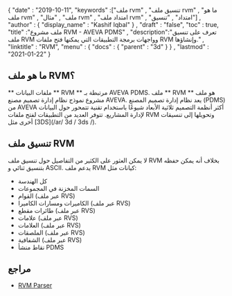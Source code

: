 {
  "date" : "2019-10-11",
  "keywords" :["ملف rvm" , "تنسيق ملف rvm" , "ما هو ملف rvm" , "ملف" , "مثال rvm" , "امتداد ملف rvm" , "امتداد" , "تنسيق"] ,
  "author" : {
    "display_name" : "Kashif Iqbal"
} ,
  "draft" : "false",
  "toc" : true,
  "title" :"ملف مشروع RVM - AVEVA PDMS" ,
  "description":"تعرف على تنسيق ملف RVM وواجهات برمجة التطبيقات التي يمكنها فتح ملفات RVM وإنشاؤها." ,
  "linktitle" : "RVM",
  "menu" : {
    "docs" : {
      "parent" : "3d"
}
} ,
  "lastmod" : "2021-01-22"
}

## ما هو ملف RVM؟

** ملفات البيانات ** RVM ** مرتبطة بـ AVEVA PDMS. ملف ** RVM ** هو ملف مشروع نموذج نظام إدارة تصميم مصنع AVEVA. يعد نظام إدارة تصميم المصنع (PDMS) من AVEVA أكثر أنظمة التصميم ثلاثية الأبعاد شيوعًا باستخدام تقنية تتمحور حول البيانات لإدارة المشاريع. تتوفر العديد من التطبيقات لفتح ملفات RVM وتحويلها إلى تنسيقات أخرى مثل [3DS](/ar/ 3d / 3ds /).

## تنسيق ملف RVM

لا يمكن العثور على الكثير من التفاصيل حول تنسيق ملف RVM بخلاف أنه يمكن حفظه بتنسيق ثنائي و ASCII. يدعم ملف RVM كيانات مثل:

* كل الهندسة
* السمات المخزنة في المجموعات
* القوام (عبر ملف RVS)
* الكاميرات ومسارات الكاميرا (عبر ملف RVS)
* طائرات مقطع (عبر ملف RVS)
* علامات (عبر ملف RVS)
* العلامات (عبر ملف RVS)
* الملصقات (عبر ملف RVS)
* الشفافية (عبر ملف RVS)
* نقاط منشأ PDMS

## مراجع

* [RVM Parser](https://github.com/cdyk/rvmparser)

